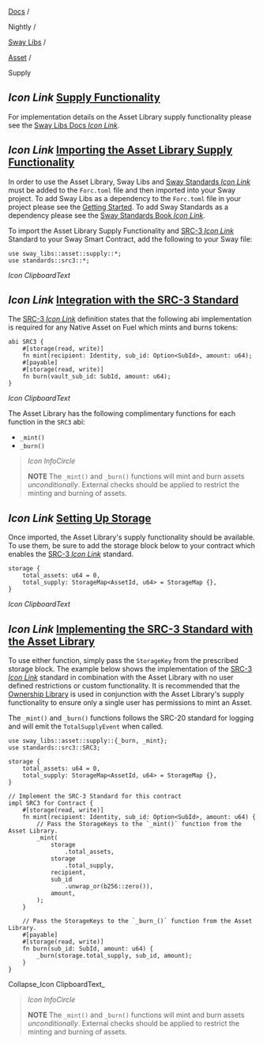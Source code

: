 [Docs](https://docs.fuel.network/) /

Nightly  /

[Sway Libs](https://docs.fuel.network/docs/nightly/sway-libs/) /

[Asset](https://docs.fuel.network/docs/nightly/sway-libs/asset/) /

Supply

## _Icon Link_ [Supply Functionality](https://docs.fuel.network/docs/nightly/sway-libs/asset/supply/\#supply-functionality)

For implementation details on the Asset Library supply functionality please see the [Sway Libs Docs _Icon Link_](https://fuellabs.github.io/sway-libs/master/sway_libs/asset/supply/index.html).

## _Icon Link_ [Importing the Asset Library Supply Functionality](https://docs.fuel.network/docs/nightly/sway-libs/asset/supply/\#importing-the-asset-library-supply-functionality)

In order to use the Asset Library, Sway Libs and [Sway Standards _Icon Link_](https://docs.fuel.network/docs/sway-standards/) must be added to the `Forc.toml` file and then imported into your Sway project. To add Sway Libs as a dependency to the `Forc.toml` file in your project please see the [Getting Started](https://docs.fuel.network/docs/nightly/sway-libs/getting_started/). To add Sway Standards as a dependency please see the [Sway Standards Book _Icon Link_](https://docs.fuel.network/docs/sway-standards/#using-a-standard).

To import the Asset Library Supply Functionality and [SRC-3 _Icon Link_](https://docs.fuel.network/docs/sway-standards/src-3-minting-and-burning/) Standard to your Sway Smart Contract, add the following to your Sway file:

```fuel_Box fuel_Box-idXKMmm-css
use sway_libs::asset::supply::*;
use standards::src3::*;
```

_Icon ClipboardText_

## _Icon Link_ [Integration with the SRC-3 Standard](https://docs.fuel.network/docs/nightly/sway-libs/asset/supply/\#integration-with-the-src-3-standard)

The [SRC-3 _Icon Link_](https://docs.fuel.network/docs/sway-standards/src-3-minting-and-burning/) definition states that the following abi implementation is required for any Native Asset on Fuel which mints and burns tokens:

```fuel_Box fuel_Box-idXKMmm-css
abi SRC3 {
    #[storage(read, write)]
    fn mint(recipient: Identity, sub_id: Option<SubId>, amount: u64);
    #[payable]
    #[storage(read, write)]
    fn burn(vault_sub_id: SubId, amount: u64);
}
```

_Icon ClipboardText_

The Asset Library has the following complimentary functions for each function in the `SRC3` abi:

- `_mint()`
- `_burn()`

> _Icon InfoCircle_
>
> **NOTE** The `_mint()` and `_burn()` functions will mint and burn assets _unconditionally_. External checks should be applied to restrict the minting and burning of assets.

## _Icon Link_ [Setting Up Storage](https://docs.fuel.network/docs/nightly/sway-libs/asset/supply/\#setting-up-storage)

Once imported, the Asset Library's supply functionality should be available. To use them, be sure to add the storage block below to your contract which enables the [SRC-3 _Icon Link_](https://docs.fuel.network/docs/sway-standards/src-3-minting-and-burning/) standard.

```fuel_Box fuel_Box-idXKMmm-css
storage {
    total_assets: u64 = 0,
    total_supply: StorageMap<AssetId, u64> = StorageMap {},
}
```

_Icon ClipboardText_

## _Icon Link_ [Implementing the SRC-3 Standard with the Asset Library](https://docs.fuel.network/docs/nightly/sway-libs/asset/supply/\#implementing-the-src-3-standard-with-the-asset-library)

To use either function, simply pass the `StorageKey` from the prescribed storage block. The example below shows the implementation of the [SRC-3 _Icon Link_](https://docs.fuel.network/docs/sway-standards/src-3-minting-and-burning/) standard in combination with the Asset Library with no user defined restrictions or custom functionality. It is recommended that the [Ownership Library](https://docs.fuel.network/docs/nightly/sway-libs/ownership/) is used in conjunction with the Asset Library's supply functionality to ensure only a single user has permissions to mint an Asset.

The `_mint()` and `_burn()` functions follows the SRC-20 standard for logging and will emit the `TotalSupplyEvent` when called.

```fuel_Box fuel_Box-idXKMmm-css
use sway_libs::asset::supply::{_burn, _mint};
use standards::src3::SRC3;

storage {
    total_assets: u64 = 0,
    total_supply: StorageMap<AssetId, u64> = StorageMap {},
}

// Implement the SRC-3 Standard for this contract
impl SRC3 for Contract {
    #[storage(read, write)]
    fn mint(recipient: Identity, sub_id: Option<SubId>, amount: u64) {
        // Pass the StorageKeys to the `_mint()` function from the Asset Library.
        _mint(
            storage
                .total_assets,
            storage
                .total_supply,
            recipient,
            sub_id
                .unwrap_or(b256::zero()),
            amount,
        );
    }

    // Pass the StorageKeys to the `_burn_()` function from the Asset Library.
    #[payable]
    #[storage(read, write)]
    fn burn(sub_id: SubId, amount: u64) {
        _burn(storage.total_supply, sub_id, amount);
    }
}
```

Collapse_Icon ClipboardText_

> _Icon InfoCircle_
>
> **NOTE** The `_mint()` and `_burn()` functions will mint and burn assets _unconditionally_. External checks should be applied to restrict the minting and burning of assets.